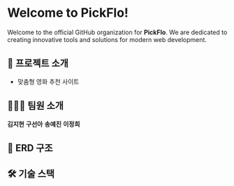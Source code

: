 # Welcome to PickFlo!

Welcome to the official GitHub organization for **PickFlo**. We are dedicated to creating innovative tools and solutions for modern web development.

## 🎥 프로젝트 소개

- 맞춤형 영화 추천 사이트

## 🧑‍🤝‍🧑 팀원 소개

**김지현** **구선아** **송예진** **이정희**

## 📂 ERD 구조

## 🛠️ 기술 스택


